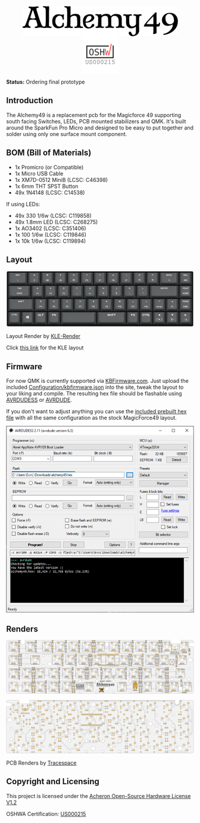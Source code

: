 <p align="center">
  <img align="middle" src="https://github.com/EvvL/Alchemy49/raw/master/Graphics/Logo.png"  width="419"> 
  <br>
  <a href="https://certification.oshwa.org/us000215.html"><img align="middle" src="https://github.com/EvvL/Alchemy49/raw/master/Graphics/OSHWA-US000215.png"  width="100"></a>
</p>

**Status:** Ordering final prototype

## Introduction

The Alchemy49 is a replacement pcb for the Magicforce 49 supporting south facing Switches, LEDs, PCB mounted stabilizers
and QMK. It's built around the SparkFun Pro Micro and designed to be easy to put together and solder using only one
surface mount component.

## BOM (Bill of Materials)

- 1x Promicro (or Compatible)
- 1x Micro USB Cable
- 1x XM7D-0512 MiniB (LCSC: C46398)
- 1x 6mm THT SPST Button
- 49x 1N4148 (LCSC: C14538)

If using LEDs:

- 49x 330 1/6w (LCSC: C119858)
- 49x 1.8mm LED (LCSC: C268275)
- 1x AO3402 (LCSC: C351406)
- 1x 100 1/6w (LCSC: C119846)
- 1x 10k 1/6w (LCSC: C119894)

## Layout

![KLE Layout Render](https://github.com/EvvL/Alchemy49/raw/master/Graphics/KLE.png)

Layout Render by [KLE-Render](http://kle-render.herokuapp.com/)

Click [this link](http://www.keyboard-layout-editor.com/#/gists/9abd5a1e1122fe68672f75864f8e92a3) for the KLE layout

## Firmware

For now QMK is currently supported via [KBFirmware.com](https://kbfirmware.com/). Just upload the included
[Configuration/kbfirmware.json](https://github.com/EvvL/Alchemy49/raw/master/Configuration/kbfirmware.json) into
the site, tweak the layout to your liking and compile. The resulting hex file should be flashable using
[AVRDUDESS](https://github.com/zkemble/AVRDUDESS) or [AVRDUDE](http://www.nongnu.org/avrdude/).

If you don't want to adjust anything you can use the [included prebuilt hex file](https://github.com/EvvL/Alchemy49/raw/master/Configuration/alchemy49.hex)
with all the same configuration as the stock MagicForce49 layout.

![AVRDUDESS Settings](https://github.com/EvvL/Alchemy49/raw/master/Graphics/AVRDUDESS.PNG)

## Renders

![Tracespace Render (Bottom)](https://github.com/EvvL/Alchemy49/raw/master/Graphics/Tracespace-Bottom.png)

![Tracespace Render (Top)](https://github.com/EvvL/Alchemy49/raw/master/Graphics/Tracespace-Top.png)

PCB Renders by [Tracespace](https://tracespace.io/view/)

## Copyright and Licensing

This project is licensed under the [Acheron Open-Source Hardware License V1.2](https://github.com/EvvL/Alchemy49/blob/master/LICENSE.md)

OSHWA Certification: [US000215](https://certification.oshwa.org/us000215.html)
